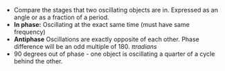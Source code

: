 - Compare the stages that two oscillating objects are in. Expressed as an angle or as a fraction of a period.
- **In phase:** Oscillating at the exact same time (must have same frequency)
- **Antiphase** Oscillations are exactly opposite of each other. Phase difference will be an odd multiple of 180. $\pi radians$ 
- 90 degrees out of phase - one object is oscillating a quarter of a cycle behind the other.